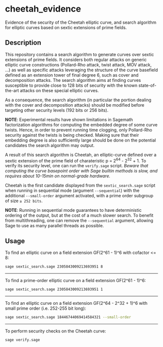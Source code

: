 # cheetah_evidence

Evidence of the security of the Cheetah elliptic curve, and search algorithm for elliptic curves based on sextic extensions of prime fields.

## Description

This repository contains a search algorithm to generate curves over sextic extensions of prime fields. It considers both regular attacks on
generic elliptic curve constructions (Pollard-Rho attack, twist attack, MOV attack, ...) as well as specific attacks leveraging the structure
of the curve basefield defined as an extension tower of final degree 6, such as cover and decomposition attacks. The search algorithm aims at
finding curves susceptible to provide close to 128 bits of security with the known state-of-the-art attacks on these special elliptic curves.

As a consequence, the search algorithm (in particular the portion dealing with the cover and decomposition attacks) should be modified before targeting other security levels (192 bits or 256 bits).

**NOTE**: Experimental results have shown limitations in Sagemath factorization algorithms for computing the embedded degree of some curve twists.
Hence, in order to prevent running time clogging, only Pollard-Rho security against the twists is being checked. Making sure that their embedding
degree is also sufficiently large should be done on the potential candidates the search algorithm may output.

A result of this search algorithm is Cheetah, an elliptic-curve defined over a sextic extension of the prime field of charateristic
p = 2<sup>64</sup> - 2<sup>32</sup> + 1. To verify its security level, one can run the `verify.sage` script. *Beware that computing the curve basepoint order with Sage builtin methods
is slow, and requires about 10-15min on normal-grade hardware.*

Cheetah is the first candidate displayed from the `sextic_search.sage` script when running in sequential mode (argument `--sequential`) with the additional `--small-order` argument activated, with a prime order subgroup of size `≥ 252 bits`.

**NOTE**: Running in sequential mode guarantees to have deterministic ordering of the output, but at the cost of a much slower search. To benefit from multithreading, one can remove the `--sequential` argument, allowing Sage to use as many parallel threads as possible.

## Usage

To find an elliptic curve on a field extension GF(2^61 - 1)^6 with cofactor <= 8:
```bash
sage sextic_search.sage 2305843009213693951 8
```

---

To find a prime-order elliptic curve on a field extension GF(2^61 - 1)^6:
```bash
sage sextic_search.sage 2305843009213693951 1
```

---

To find an elliptic curve on a field extension GF(2^64 - 2^32 + 1)^6 with small prime order (i.e. 252-255 bit long):
```bash
sage sextic_search.sage 18446744069414584321 --small-order
```

---

To perform security checks on the Cheetah curve:
```bash
sage verify.sage
```
